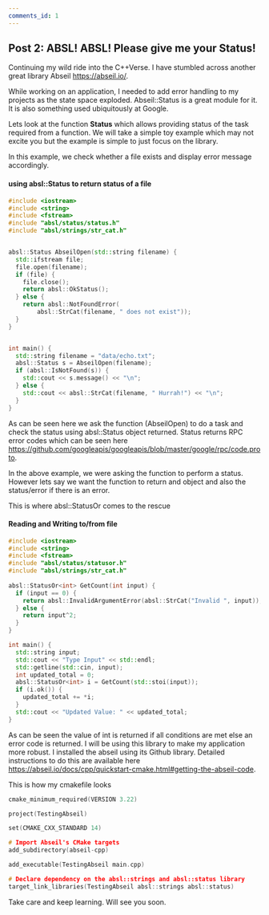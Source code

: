 ```yaml
---
comments_id: 1
---
```


## Post 2: ABSL! ABSL! Please give me your Status!

Continuing my wild ride into the C++Verse. I have stumbled across another great library Abseil <https://abseil.io/>. 

While working on an application, I needed to add error handling to my projects as the state space exploded. Abseil::Status is a great module for it. It is also something used ubiquitously at Google.

Lets look at the function **Status** which allows providing status of the task required from a function. We will take a simple toy example which may not excite you but the example is simple to just focus on the library.

In this example, we check whether a file exists and display error message accordingly.

#### using absl::Status to return status of a file

```cpp
#include <iostream>
#include <string>
#include <fstream>
#include "absl/status/status.h"
#include "absl/strings/str_cat.h"


absl::Status AbseilOpen(std::string filename) {
  std::ifstream file;
  file.open(filename);
  if (file) {
    file.close();
    return absl::OkStatus();
  } else {
    return absl::NotFoundError(
        absl::StrCat(filename, " does not exist"));
  }
}


int main() {
  std::string filename = "data/echo.txt";
  absl::Status s = AbseilOpen(filename);
  if (absl::IsNotFound(s)) {
    std::cout << s.message() << "\n";
  } else {
    std::cout << absl::StrCat(filename, " Hurrah!") << "\n";
  }
}

```
As can be seen here we ask the function (AbseilOpen) to do a task and check the status using absl::Status object returned. Status returns RPC error codes which can be seen here <https://github.com/googleapis/googleapis/blob/master/google/rpc/code.proto>.

In the above example, we were asking the function to perform a status. However lets say we want the function to return and object and also the status/error if there is an error.

This is where absl::StatusOr<T> comes to the rescue 

#### Reading and Writing to/from file

```cpp
#include <iostream>
#include <string>
#include <fstream>
#include "absl/status/statusor.h"
#include "absl/strings/str_cat.h"
 
absl::StatusOr<int> GetCount(int input) {
  if (input == 0) {
    return absl::InvalidArgumentError(absl::StrCat("Invalid ", input));
  } else {
    return input^2;
  }
}

int main() {
  std::string input;
  std::cout << "Type Input" << std::endl;
  std::getline(std::cin, input);
  int updated_total = 0;
  absl::StatusOr<int> i = GetCount(std::stoi(input));
  if (i.ok()) {
    updated_total += *i;
  }
  std::cout << "Updated Value: " << updated_total;
}

```

As can be seen the value of int is returned if all conditions are met else an error code is returned. I will be using this library to make my application more robust.
I installed the abseil using its Github library. Detailed instructions to do this are available here <https://abseil.io/docs/cpp/quickstart-cmake.html#getting-the-abseil-code>.

This is how my cmakefile looks
  
 ```cpp
cmake_minimum_required(VERSION 3.22)

project(TestingAbseil)

set(CMAKE_CXX_STANDARD 14)

# Import Abseil's CMake targets
add_subdirectory(abseil-cpp)

add_executable(TestingAbseil main.cpp)

# Declare dependency on the absl::strings and absl::status library
target_link_libraries(TestingAbseil absl::strings absl::status)
 ```
  
Take care and keep learning. Will see you soon.

